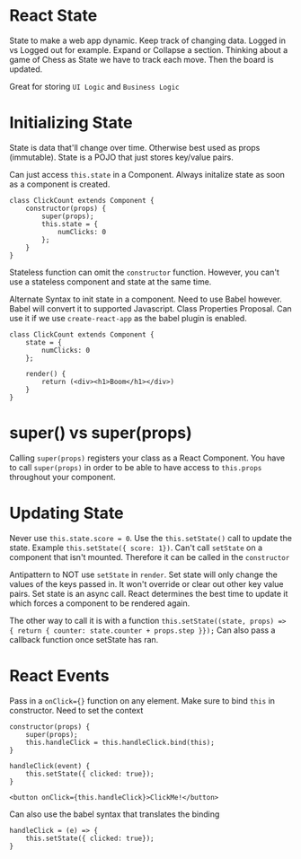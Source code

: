 # React State

State to make a web app dynamic. Keep track of changing data. Logged in vs Logged out for example. Expand or Collapse a section.
Thinking about a game of Chess as State we have to track each move. Then the board is updated.

Great for storing `UI Logic` and `Business Logic` 

# Initializing State

State is data that'll change over time. Otherwise best used as props (immutable). State is a POJO that just stores key/value pairs.

Can just access `this.state` in a Component. Always initalize state as soon as a component is created.

```
class ClickCount extends Component {
    constructor(props) {
        super(props);
        this.state = {
            numClicks: 0
        };
    }
}
```

Stateless function can omit the `constructor` function. However, you can't use a stateless component and state at the same time.

Alternate Syntax to init state in a component. Need to use Babel however. Babel will convert it to supported Javascript. Class Properties Proposal.
Can use it if we use `create-react-app` as the babel plugin is enabled.

```
class ClickCount extends Component {
    state = {
        numClicks: 0
    };

    render() {
        return (<div><h1>Boom</h1></div>)
    }
}
```

# super() vs super(props)

Calling `super(props)` registers your class as a React Component. You have to call `super(props)` in order to be  able to have access to `this.props` throughout your component.

# Updating State

Never use `this.state.score = 0`. Use the `this.setState()` call to update the state. Example `this.setState({ score: 1})`. Can't call `setState` on a component that isn't mounted. Therefore it can be called in the `constructor`

Antipattern to NOT use `setState` in `render`. Set state will only change the values of the keys passed in. It won't override or clear out other key value pairs. Set state is an async call. React determines the best time to update it which forces a component to be rendered again.

The other way to call it is with a function `this.setState((state, props) => { return { counter: state.counter + props.step }});` Can also pass a callback function once setState has ran.

# React Events

Pass in a `onClick={}` function on any element. Make sure to bind `this` in constructor. Need to set the context

```
constructor(props) {
    super(props);
    this.handleClick = this.handleClick.bind(this);
}

handleClick(event) {
    this.setState({ clicked: true});
}

<button onClick={this.handleClick}>ClickMe!</button>
```

Can also use the babel syntax that translates the binding

```
handleClick = (e) => {
    this.setState({ clicked: true});
}
```
